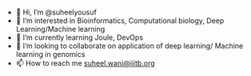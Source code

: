 - 👋 Hi, I’m @suheelyousuf
- 👀 I’m interested in Bioinformatics, Computational biology, Deep Learning/Machine learning
- 🌱 I’m currently learning Joule, DevOps
- 💞️ I’m looking to collaborate on application of deep learning/ Machine learning in genomics
- 📫 How to reach me suheel.wani@iiitb.org

<!---
suheelyousuf/suheelyousuf is a ✨ special ✨ repository because its `README.md` (this file) appears on your GitHub profile.
You can click the Preview link to take a look at your changes.
--->
